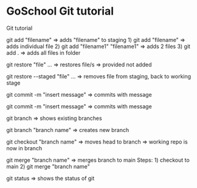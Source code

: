 # GoSchool Git tutorial

Git tutorial <br />

git add "filename" => adds "filename" to staging
    1) git add "filename" => adds individual file
    2) git add "filename1" "filename1" => adds 2 files
    3) git add . => adds all files in folder

git restore "file" ... => restores file/s => provided not added

git restore --staged "file" ... => removes file from staging, back to working stage

git commit -m "insert message" => commits with message <br />

git commit -m "insert message" => commits with message

git branch => shows existing branches 

git branch "branch name" => creates new branch

git checkout "branch name" => moves head to branch => working repo is now in branch

git merge "branch name" => merges branch to main
    Steps:
    1) checkout to main
    2) git merge "branch name"

git status => shows the status of git


